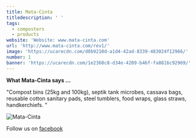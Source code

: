 ```yaml
---
title: Mata-Cinta
titledescription: ' '
tags:
  - composters
  - products
website: 'Website: www.mata-cinta.com'
url: 'http://www.mata-cinta.com/rev1/'
image: 'https://ucarecdn.com/d0b9210d-a1d4-42ad-8339-483024f12966/'
number: 1
banner: 'https://ucarecdn.com/1e2360c8-d34e-4209-b46f-fa8816c92969/'
---
```

**What Mata-Cinta says ...**

"Compost bins (25kg and 100kg), septik tank microbes, cassava bags,
 reusable cotton sanitary pads, steel tumblers, food wraps, glass straws,
 handkerchiefs. "

![Mata-Cinta](https://ucarecdn.com/27f61a23-384c-4768-8a30-7066d3d0d51f/ "Mata-Cinta")

Follow us on [facebook](https://www.facebook.com/matacinta.id/)
